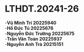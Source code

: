 # LTHDT.20241-26
-**Vũ Minh Trí 20225940**  
-**Hồ Đức Tú 20225676**  
-**Nguyễn Đức Trường 20225675**  
-**Trần Văn Toàn 20225937**  
-**Nguyễn Anh Trà 20215151**
